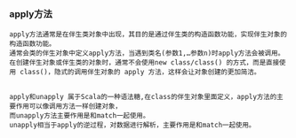 
### apply方法
    apply方法通常是在伴生类对象中出现，其目的是通过伴生类的构造函数功能，实现伴生对象的构造函数功能。
    通常会类的伴生对象中定义apply方法，当遇到类名(参数1,…参数n)时apply方法会被调用。
    在创建伴生对象或伴生类的对象时，通常不会使用new class/class() 的方式，而是直接使用 class()，隐式的调用伴生对象的 apply 方法，这样会让对象创建的更加简洁。

    
    apply和unapply 属于Scala的一种语法糖,在class的伴生对象里面定义，apply方法的主要作用可以像调用方法一样创建对象，
    而unapply方法主要作用是和match一起使用。
    unapply相当于apply的逆过程，对数据进行解析，主要作用是和match一起使用。

